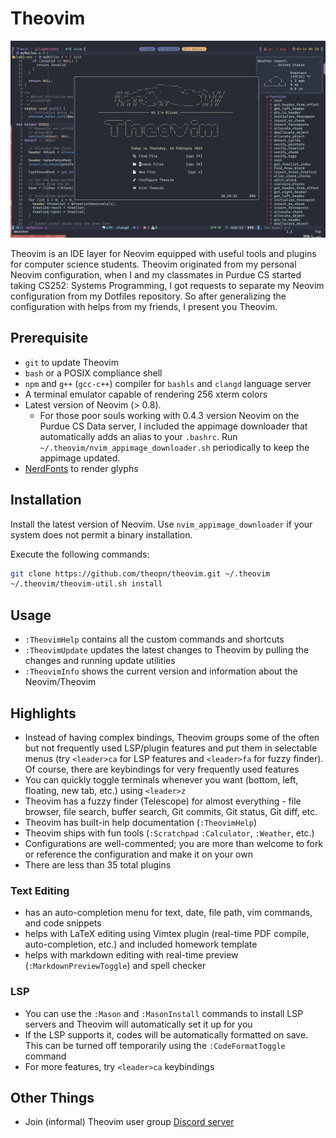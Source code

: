 # Theovim

![theovim-banner](./assets/theovim-banner.jpg)

Theovim is an IDE layer for Neovim equipped with useful tools and plugins for computer science students. Theovim originated from my personal Neovim configuration, when I and my classmates in Purdue CS started taking CS252: Systems Programming, I got requests to separate my Neovim configuration from my Dotfiles repository. So after generalizing the configuration with helps from my friends, I present you Theovim.

## Prerequisite

- `git` to update Theovim
- `bash` or a POSIX compliance shell
- `npm` and `g++` (`gcc-c++`) compiler for `bashls` and `clangd` language server
- A terminal emulator capable of rendering 256 xterm colors
- Latest version of Neovim (> 0.8).
  - For those poor souls working with 0.4.3 version Neovim on the Purdue CS Data server, I included the appimage downloader that automatically adds an alias to your `.bashrc`. Run `~/.theovim/nvim_appimage_downloader.sh` periodically to keep the appimage updated.
- [NerdFonts](https://www.nerdfonts.com/font-downloads) to render glyphs

## Installation

Install the latest version of Neovim. Use `nvim_appimage_downloader` if your system does not permit a binary installation.

Execute the following commands:

```bash
git clone https://github.com/theopn/theovim.git ~/.theovim
~/.theovim/theovim-util.sh install
```

## Usage

- `:TheovimHelp` contains all the custom commands and shortcuts
- `:TheovimUpdate` updates the latest changes to Theovim by pulling the changes and running update utilities
- `:TheovimInfo` shows the current version and information about the Neovim/Theovim

## Highlights

- Instead of having complex bindings, Theovim groups some of the often but not frequently used LSP/plugin features and put them in selectable menus (try `<leader>ca` for LSP features and `<leader>fa` for fuzzy finder). Of course, there are keybindings for very frequently used features
- You can quickly toggle terminals whenever you want (bottom, left, floating, new tab, etc.) using `<leader>z`
- Theovim has a fuzzy finder (Telescope) for almost everything - file browser, file search, buffer search, Git commits, Git status, Git diff, etc.
- Theovim has built-in help documentation (`:TheovimHelp`)
- Theovim ships with fun tools (`:Scratchpad` `:Calculator`, `:Weather`, etc.)
- Configurations are well-commented; you are more than welcome to fork or reference the configuration and make it on your own
- There are less than 35 total plugins

### Text Editing

- has an auto-completion menu for text, date, file path, vim commands, and code snippets
- helps with LaTeX editing using Vimtex plugin (real-time PDF compile, auto-completion, etc.) and included homework template
- helps with markdown editing with real-time preview (`:MarkdownPreviewToggle`) and spell checker

### LSP

- You can use the `:Mason` and `:MasonInstall` commands to install LSP servers and Theovim will automatically set it up for you
- If the LSP supports it, codes will be automatically formatted on save. This can be turned off temporarily using the `:CodeFormatToggle` command
- For more features, try `<leader>ca` keybindings

## Other Things

- Join (informal) Theovim user group [Discord server](https://discord.gg/er5EqNdkhH)

